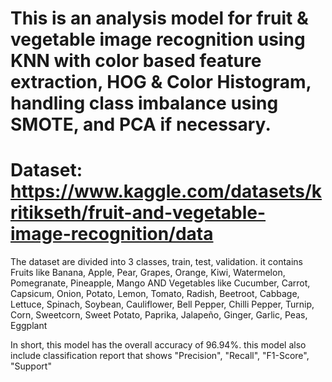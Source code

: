 # This is an analysis model for fruit & vegetable image recognition using KNN with color based feature extraction, HOG & Color Histogram, handling class imbalance using SMOTE, and PCA if necessary.
# Dataset: https://www.kaggle.com/datasets/kritikseth/fruit-and-vegetable-image-recognition/data
The dataset are divided into 3 classes, train, test, validation. it contains Fruits like Banana, Apple, Pear, Grapes, Orange, Kiwi, Watermelon, Pomegranate, Pineapple, Mango AND Vegetables like Cucumber, Carrot, Capsicum, Onion, Potato, Lemon, Tomato, Radish, Beetroot, Cabbage, Lettuce, Spinach, Soybean, Cauliflower, Bell Pepper, Chilli Pepper, Turnip, Corn, Sweetcorn, Sweet Potato, Paprika, Jalapeño, Ginger, Garlic, Peas, Eggplant

In short, this model has the overall accuracy of 96.94%. this model also include classification report that shows "Precision", "Recall", "F1-Score", "Support"
